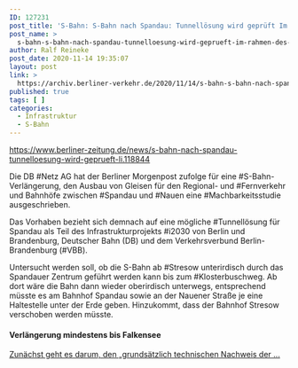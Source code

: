 ```yaml
---
ID: 127231
post_title: 'S-Bahn: S-Bahn nach Spandau: Tunnellösung wird geprüft Im Rahmen des Infrastrukturprojekts i2030 wird eine sogenannte Machbarkeitsstudie angefertigt., aus Berliner Zeitung'
post_name: >
  s-bahn-s-bahn-nach-spandau-tunnelloesung-wird-geprueft-im-rahmen-des-infrastrukturprojekts-i2030-wird-eine-sogenannte-machbarkeitsstudie-angefertigt-aus-berliner-zeitung
author: Ralf Reineke
post_date: 2020-11-14 19:35:07
layout: post
link: >
  https://archiv.berliner-verkehr.de/2020/11/14/s-bahn-s-bahn-nach-spandau-tunnelloesung-wird-geprueft-im-rahmen-des-infrastrukturprojekts-i2030-wird-eine-sogenannte-machbarkeitsstudie-angefertigt-aus-berliner-zeitung/
published: true
tags: [ ]
categories:
  - Infrastruktur
  - S-Bahn
---
```

https://www.berliner-zeitung.de/news/s-bahn-nach-spandau-tunnelloesung-wird-geprueft-li.118844
<p class="a-paragraph" data-t-name="Lead Paragraph">Die DB #Netz AG hat der Berliner Morgenpost zufolge für eine #S-Bahn- Verlängerung, den Ausbau von Gleisen für den Regional- und #Fernverkehr und Bahnhöfe zwischen #Spandau und #Nauen eine #Machbarkeitsstudie ausgeschrieben.</p>
<p class="a-paragraph" data-t-name="Paragraph">Das Vorhaben bezieht sich demnach auf eine mögliche #Tunnellösung für Spandau als Teil des Infrastrukturprojekts #i2030 von Berlin und Brandenburg, Deutscher Bahn (DB) und dem Verkehrsverbund Berlin-Brandenburg (#VBB).</p>
<p class="a-paragraph" data-t-name="Paragraph">Untersucht werden soll, ob die S-Bahn ab #Stresow unterirdisch durch das Spandauer Zentrum geführt werden kann bis zum #Klosterbuschweg. Ab dort wäre die Bahn dann wieder oberirdisch unterwegs, entsprechend müsste es am Bahnhof Spandau sowie an der Nauener Straße je eine Haltestelle unter der Erde geben. Hinzukommt, dass der Bahnhof Stresow verschoben werden müsste.</p>

<h4 class="a-subtitle">Verlängerung mindestens bis Falkensee</h4>
<p class="a-paragraph" data-t-name="Paragraph"><a href="https://www.berliner-zeitung.de/news/s-bahn-nach-spandau-tunnelloesung-wird-geprueft-li.118844">Zunächst geht es darum, den „grundsätzlich technischen Nachweis der ...</a></p>